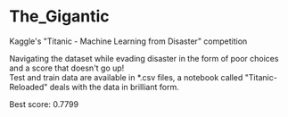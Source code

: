 # The_Gigantic
Kaggle's "Titanic - Machine Learning from Disaster" competition

Navigating the dataset while evading disaster in the form of poor choices and a score that doesn't go up!\
Test and train data are available in *.csv files, a notebook called "Titanic-Reloaded" deals with the data in brilliant form.

Best score: 0.7799
